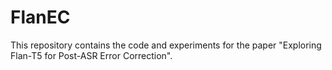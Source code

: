 # FlanEC
This repository contains the code and experiments for the paper "Exploring Flan-T5 for Post-ASR Error Correction".
